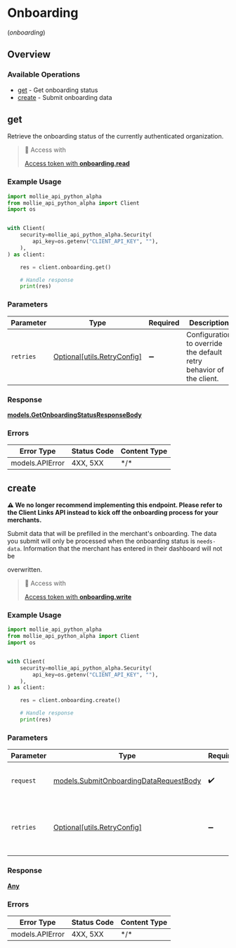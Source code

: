 # Onboarding
(*onboarding*)

## Overview

### Available Operations

* [get](#get) - Get onboarding status
* [create](#create) - Submit onboarding data

## get

Retrieve the onboarding status of the currently authenticated organization.

> 🔑 Access with
>
> [Access token with **onboarding.read**](/reference/authentication)

### Example Usage

```python
import mollie_api_python_alpha
from mollie_api_python_alpha import Client
import os


with Client(
    security=mollie_api_python_alpha.Security(
        api_key=os.getenv("CLIENT_API_KEY", ""),
    ),
) as client:

    res = client.onboarding.get()

    # Handle response
    print(res)

```

### Parameters

| Parameter                                                           | Type                                                                | Required                                                            | Description                                                         |
| ------------------------------------------------------------------- | ------------------------------------------------------------------- | ------------------------------------------------------------------- | ------------------------------------------------------------------- |
| `retries`                                                           | [Optional[utils.RetryConfig]](../../models/utils/retryconfig.md)    | :heavy_minus_sign:                                                  | Configuration to override the default retry behavior of the client. |

### Response

**[models.GetOnboardingStatusResponseBody](../../models/getonboardingstatusresponsebody.md)**

### Errors

| Error Type      | Status Code     | Content Type    |
| --------------- | --------------- | --------------- |
| models.APIError | 4XX, 5XX        | \*/\*           |

## create

**⚠️ We no longer recommend implementing this endpoint. Please refer to the Client Links API instead to kick off the onboarding process for your merchants.**

Submit data that will be prefilled in the merchant's onboarding. The data you submit will only be processed when the onboarding status is `needs-data`. Information that the merchant has entered in their dashboard will not be

overwritten.

> 🔑 Access with
>
> [Access token with **onboarding.write**](/reference/authentication)

### Example Usage

```python
import mollie_api_python_alpha
from mollie_api_python_alpha import Client
import os


with Client(
    security=mollie_api_python_alpha.Security(
        api_key=os.getenv("CLIENT_API_KEY", ""),
    ),
) as client:

    res = client.onboarding.create()

    # Handle response
    print(res)

```

### Parameters

| Parameter                                                                                 | Type                                                                                      | Required                                                                                  | Description                                                                               |
| ----------------------------------------------------------------------------------------- | ----------------------------------------------------------------------------------------- | ----------------------------------------------------------------------------------------- | ----------------------------------------------------------------------------------------- |
| `request`                                                                                 | [models.SubmitOnboardingDataRequestBody](../../models/submitonboardingdatarequestbody.md) | :heavy_check_mark:                                                                        | The request object to use for the request.                                                |
| `retries`                                                                                 | [Optional[utils.RetryConfig]](../../models/utils/retryconfig.md)                          | :heavy_minus_sign:                                                                        | Configuration to override the default retry behavior of the client.                       |

### Response

**[Any](../../models/.md)**

### Errors

| Error Type      | Status Code     | Content Type    |
| --------------- | --------------- | --------------- |
| models.APIError | 4XX, 5XX        | \*/\*           |